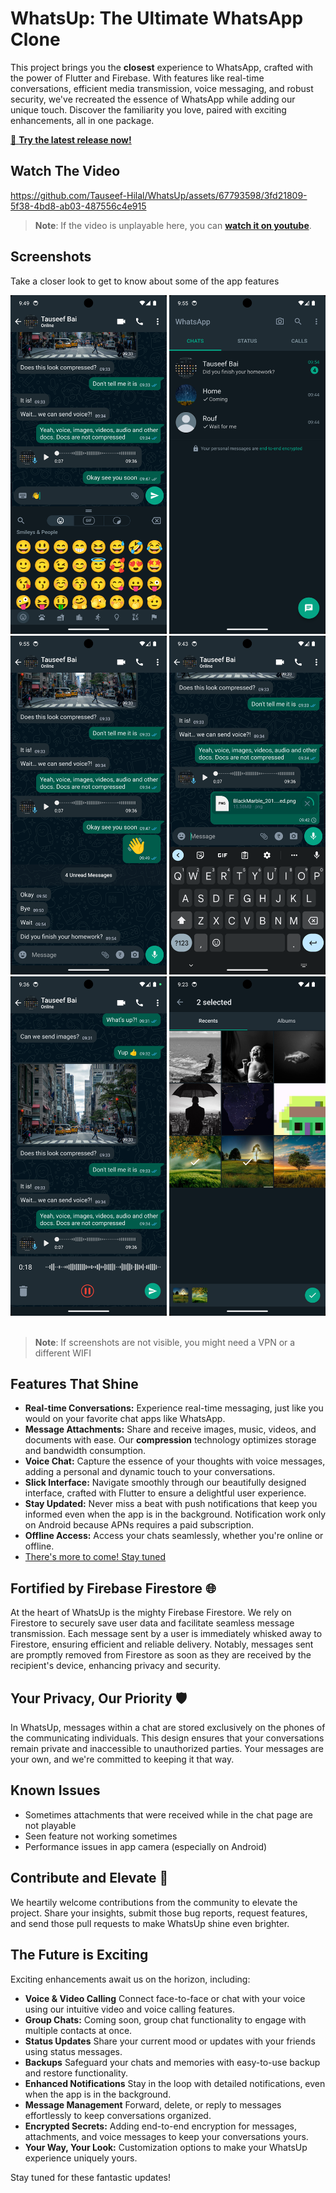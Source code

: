 # WhatsUp: The Ultimate WhatsApp Clone

This project brings you the **closest** experience to WhatsApp, crafted with the power of Flutter and Firebase. With features like real-time conversations, efficient media transmission, voice messaging, and robust security, we've recreated the essence of WhatsApp while adding our unique touch. Discover the familiarity you love, paired with exciting enhancements, all in one package.

[🚀 **Try the latest release now!**](https://github.com/Tauseef-Hilal/WhatsUp/releases/tag/v0.1.1)

## Watch The Video

https://github.com/Tauseef-Hilal/WhatsUp/assets/67793598/3fd21809-5f38-4bd8-ab03-487556c4e915

> **Note**: If the video is unplayable here, you can [**watch it on youtube**](https://youtu.be/SYPK5g2zr-A?si=W4MT1vmJ_uJS1LNA).

## Screenshots

Take a closer look to get to know about some of the app features

<section>
    <img src='screenshots/emoji.png?raw=true' alt='Emoji Picker' width='250px' />
    <img src='screenshots/home.png?raw=true' alt='Home Page' width='250px' />
    <img src='screenshots/chat.png?raw=true' alt='Chat Page' width='250px' />
    <img src='screenshots/document.png?raw=true' alt='Document Upload' width='250px' />
    <img src='screenshots/voice.png?raw=true' alt='Voice Chat' width='250px' />
    <img src='screenshots/gallery.png?raw=true' alt='Gallery' width='250px' />
</section>
<br>

> **Note**: If screenshots are not visible, you might need a VPN or a different WIFI

## Features That Shine

- **Real-time Conversations:** Experience real-time messaging, just like you would on your favorite chat apps like WhatsApp.
- **Message Attachments:** Share and receive images, music, videos, and documents with ease. Our **compression** technology optimizes storage and bandwidth consumption.
- **Voice Chat:** Capture the essence of your thoughts with voice messages, adding a personal and dynamic touch to your conversations.
- **Slick Interface:** Navigate smoothly through our beautifully designed interface, crafted with Flutter to ensure a delightful user experience.
- **Stay Updated:** Never miss a beat with push notifications that keep you informed even when the app is in the background. Notification work only on Android because APNs requires a paid subscription.
- **Offline Access:** Access your chats seamlessly, whether you're online or offline.
- [There's more to come! Stay tuned](#the-future-is-exciting)

## Fortified by Firebase Firestore 🌐

At the heart of WhatsUp is the mighty Firebase Firestore. We rely on Firestore to securely save user data and facilitate seamless message transmission. Each message sent by a user is immediately whisked away to Firestore, ensuring efficient and reliable delivery. Notably, messages sent are promptly removed from Firestore as soon as they are received by the recipient's device, enhancing privacy and security.

## Your Privacy, Our Priority 🛡️

In WhatsUp, messages within a chat are stored exclusively on the phones of the communicating individuals. This design ensures that your conversations remain private and inaccessible to unauthorized parties. Your messages are your own, and we're committed to keeping it that way.

## Known Issues

- Sometimes attachments that were received while in the chat page are not playable
- Seen feature not working sometimes
- Performance issues in app camera (especially on Android)

## Contribute and Elevate 🤝

We heartily welcome contributions from the community to elevate the project. Share your insights, submit those bug reports, request features, and send those pull requests to make WhatsUp shine even brighter.

## The Future is Exciting

Exciting enhancements await us on the horizon, including:

- **Voice & Video Calling** Connect face-to-face or chat with your voice using our intuitive video and voice calling features.
- **Group Chats:** Coming soon, group chat functionality to engage with multiple contacts at once.
- **Status Updates** Share your current mood or updates with your friends using status messages.
- **Backups** Safeguard your chats and memories with easy-to-use backup and restore functionality.
- **Enhanced Notifications** Stay in the loop with detailed notifications, even when the app is in the background.
- **Message Management** Forward, delete, or reply to messages effortlessly to keep conversations organized.
- **Encrypted Secrets:** Adding end-to-end encryption for messages, attachments, and voice messages to keep your conversations yours.
- **Your Way, Your Look:** Customization options to make your WhatsUp experience uniquely yours.

Stay tuned for these fantastic updates!
